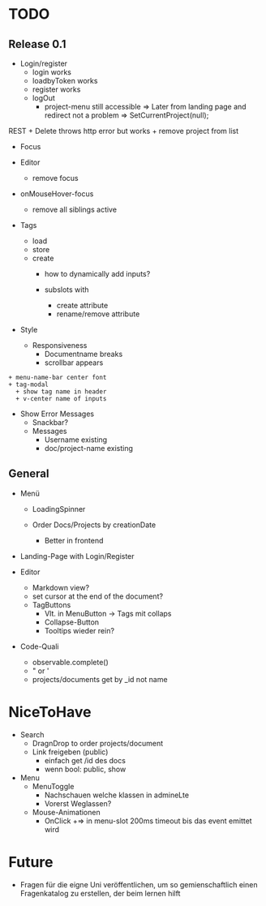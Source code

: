 # TODO

## Release 0.1
  + Login/register
    + login works
    + loadbyToken works
    + register works
    + logOut 
      + project-menu still accessible
        => Later from landing page and redirect not a problem
        => SetCurrentProject(null);
        
   REST
    + Delete throws http error but works 
    + remove project from list
      
  + Focus
   + Editor
       + remove focus
   + onMouseHover-focus
      + remove all siblings active

  + Tags
    + load
    + store
    + create
      + how to dynamically add inputs?
    
      + subslots with 
        + create attribute
        + rename/remove attribute
    
   + Style
     + Responsiveness
        + Documentname breaks
        + scrollbar appears 
        
    + menu-name-bar center font
    + tag-modal 
      + show tag name in header
      + v-center name of inputs
      
   + Show Error Messages
      + Snackbar?
      + Messages
        + Username existing
        + doc/project-name existing
             
## General
+ Menü

   + LoadingSpinner
            
   + Order Docs/Projects by creationDate  
      + Better in frontend

+ Landing-Page with Login/Register

+ Editor
  + Markdown view?
  + set cursor at the end of the document?
  + TagButtons
    + Vlt. in MenuButton -> Tags mit collaps
    + Collapse-Button
    + Tooltips wieder rein?
  

+ Code-Quali
  + observable.complete()
  + " or '      
  + projects/documents get by _id not name
  
# NiceToHave
+ Search
	+ DragnDrop to order projects/document
	+ Link freigeben (public)
		+ einfach get /id des docs
		+ wenn bool: public, show 
+ Menu
   + MenuToggle
      + Nachschauen welche klassen in admineLte
      + Vorerst Weglassen?
   + Mouse-Animationen
      + OnClick
      +=> in menu-slot 200ms timeout bis das event emittet wird

# Future
+ Fragen für die eigne Uni veröffentlichen, um so gemienschaftlich einen Fragenkatalog zu erstellen, der beim lernen hilft
